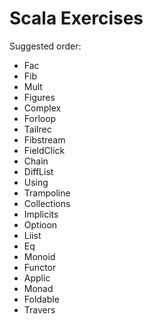 # Scala Exercises

Suggested order:

  * Fac
  * Fib
  * Mult
  * Figures
  * Complex
  * Forloop
  * Tailrec
  * Fibstream
  * FieldClick
  * Chain
  * DiffList
  * Using
  * Trampoline
  * Collections
  * Implicits
  * Optioon
  * Liist
  * Eq
  * Monoid
  * Functor
  * Applic
  * Monad
  * Foldable
  * Travers
